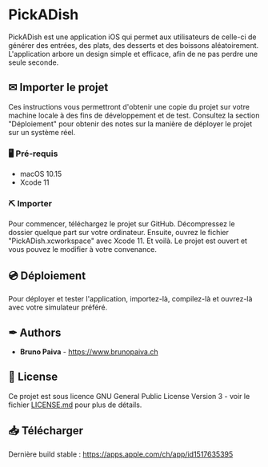 # PickADish

PickADish est une application iOS qui permet aux utilisateurs de celle-ci de générer des entrées, des plats, des desserts et des boissons aléatoirement. L'application arbore un design simple et efficace, afin de ne pas perdre une seule seconde.

## ✉ Importer le projet

Ces instructions vous permettront d'obtenir une copie du projet sur votre machine locale à des fins de développement et de test. Consultez la section "Déploiement" pour obtenir des notes sur la manière de déployer le projet sur un système réel.

### 🖥 Pré-requis

- macOS 10.15
- Xcode 11

### ⛏ Importer

Pour commencer, téléchargez le projet sur GitHub. Décompressez le dossier quelque part sur votre ordinateur. Ensuite, ouvrez le fichier "PickADish.xcworkspace" avec Xcode 11. Et voilà. Le projet est ouvert et vous pouvez le modifier à votre convenance.

## 💿 Déploiement

Pour déployer et tester l'application, importez-là, compilez-là et ouvrez-là avec votre simulateur préféré.

## ✒ Authors

* **Bruno Paiva** - https://www.brunopaiva.ch

## 📃 License

Ce projet est sous licence GNU General Public License Version 3 - voir le fichier [LICENSE.md](LICENSE.md) pour plus de détails.

## 📥 Télécharger

Dernière build stable : https://apps.apple.com/ch/app/id1517635395
